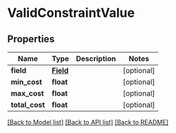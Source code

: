 # ValidConstraintValue

## Properties
Name | Type | Description | Notes
------------ | ------------- | ------------- | -------------
**field** | [**Field**](Field.md) |  | [optional] 
**min_cost** | **float** |  | [optional] 
**max_cost** | **float** |  | [optional] 
**total_cost** | **float** |  | [optional] 

[[Back to Model list]](../README.md#documentation-for-models) [[Back to API list]](../README.md#documentation-for-api-endpoints) [[Back to README]](../README.md)


